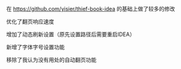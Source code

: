 在 https://github.com/yisier/thief-book-idea 的基础上做了较多的修改

优化了翻页响应速度

增加了动态刷新设置（原先设置路径后需要重启IDEA）

新增了字体字号设置功能

移除了我认为没有用处的自动翻页功能
